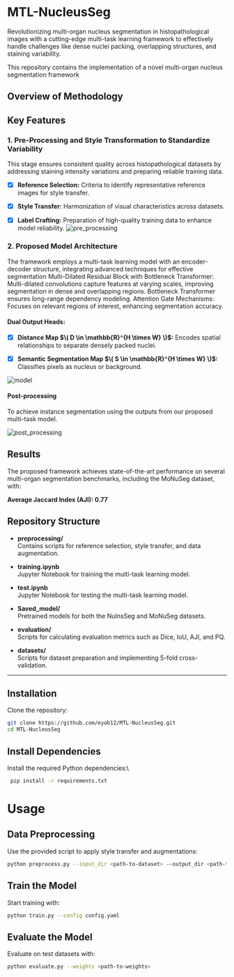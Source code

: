 # MTL-NucleusSeg
Revolutionizing multi-organ nucleus segmentation in histopathological images with a cutting-edge multi-task learning framework to effectively handle challenges like dense nuclei packing, overlapping structures, and staining variability.

This repository contains the implementation of a novel multi-organ nucleus segmentation framework

## Overview of Methodology

## Key Features
### 1. Pre-Processing and  Style Transformation to Standardize Variability 

This stage ensures consistent quality across histopathological datasets by addressing staining intensity variations and preparing reliable training data.

- [x] **Reference Selection:** Criteria to identify representative reference images for style transfer.

- [x] **Style Transfer:** Harmonization of visual characteristics across datasets.

- [x] **Label Crafting:** Preparation of high-quality training data to enhance model reliability.
![pre_processing](https://github.com/user-attachments/assets/c2dcd897-0423-4651-ab4a-2aae850b66a7)

### 2. Proposed Model Architecture
The framework employs a multi-task learning model with an encoder-decoder structure, integrating advanced techniques for effective segmentation Multi-Dilated Residual Block with Bottleneck Transformer:
Multi-dilated convolutions capture features at varying scales, improving segmentation in dense and overlapping regions. Bottleneck Transformer ensures long-range dependency modeling. Attention Gate Mechanisms: Focuses on relevant regions of interest, enhancing segmentation accuracy.

#### Dual Output Heads:
- [x] **Distance Map $\( D \in \mathbb{R}^{H \times W} \)$:** Encodes spatial relationships to separate densely packed nuclei.

- [x] **Semantic Segmentation Map $\( S \in \mathbb{R}^{H \times W} \)$:** Classifies pixels as nucleus or background.
      
![model](https://github.com/user-attachments/assets/e60b3cbe-ba47-49fa-87b0-3a89c18b7fc2)

#### Post-processing
To achieve instance segmentation using the outputs from our proposed multi-task model.

![post_processing](https://github.com/user-attachments/assets/c4733192-3ca6-47e4-ac77-75c7739240c3)


## Results

The proposed framework achieves state-of-the-art performance on several multi-organ segmentation benchmarks, including the MoNuSeg dataset, with:

**Average Jaccard Index (AJI): 0.77**



## Repository Structure

- **preprocessing/**  
  Contains scripts for reference selection, style transfer, and data augmentation.

- **training.ipynb**  
  Jupyter Notebook for training the multi-task learning model.

- **test.ipynb**  
  Jupyter Notebook for testing the multi-task learning model.

- **Saved_model/**  
  Pretrained models for both the NuInsSeg and MoNuSeg datasets.

- **evaluation/**  
  Scripts for calculating evaluation metrics such as Dice, IoU, AJI, and PQ.

- **datasets/**  
  Scripts for dataset preparation and implementing 5-fold cross-validation.

---
## Installation

Clone the repository:  
```bash
git clone https://github.com/eyob12/MTL-NucleusSeg.git 
cd MTL-NucleusSeg 

```
## Install Dependencies
  
Install the required Python dependencies:\  
```bash
 pip install -r requirements.txt 


```
# Usage
## Data Preprocessing
Use the provided script to apply style transfer and augmentations:
```bash
python preprocess.py --input_dir <path-to-dataset> --output_dir <path-to-output>

```
## Train the Model
Start training with:
```bash
python train.py --config config.yaml
```
## Evaluate the Model
Evaluate on test datasets with:
```bash
python evaluate.py --weights <path-to-weights>
